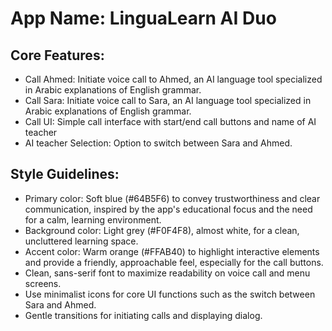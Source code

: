 # **App Name**: LinguaLearn AI Duo

## Core Features:

- Call Ahmed: Initiate voice call to Ahmed, an AI language tool specialized in Arabic explanations of English grammar.
- Call Sara: Initiate voice call to Sara, an AI language tool specialized in Arabic explanations of English grammar.
- Call UI: Simple call interface with start/end call buttons and name of AI teacher
- AI teacher Selection: Option to switch between Sara and Ahmed.

## Style Guidelines:

- Primary color: Soft blue (#64B5F6) to convey trustworthiness and clear communication, inspired by the app's educational focus and the need for a calm, learning environment.
- Background color: Light grey (#F0F4F8), almost white, for a clean, uncluttered learning space.
- Accent color: Warm orange (#FFAB40) to highlight interactive elements and provide a friendly, approachable feel, especially for the call buttons.
- Clean, sans-serif font to maximize readability on voice call and menu screens.
- Use minimalist icons for core UI functions such as the switch between Sara and Ahmed.
- Gentle transitions for initiating calls and displaying dialog.